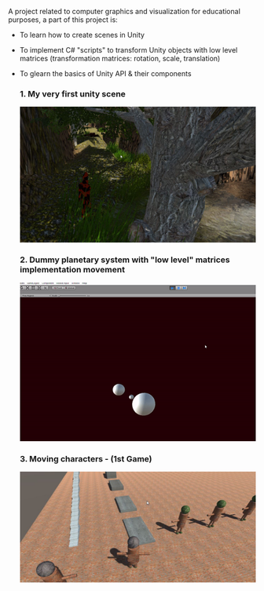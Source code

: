 A project related to computer graphics and visualization for educational purposes, a part of this project is:

* To learn how to create scenes in Unity

* To implement C# "scripts" to transform Unity objects with low level matrices (transformation matrices: rotation, scale, translation)

* To glearn the basics of Unity API & their components
  
  ### 1. My very first unity scene
  ![First scene created in Unity environment](./firstScene.jpg)

  ### 2. Dummy planetary system with "low level" matrices implementation movement

  ![Planetary system implemented with matrices](./planetarySystemWithMatricesImplementation.gif)


  ### 3. Moving characters - (1st Game)

  ![Planetary system implemented with matrices](./moving_first_characters.jpg)
